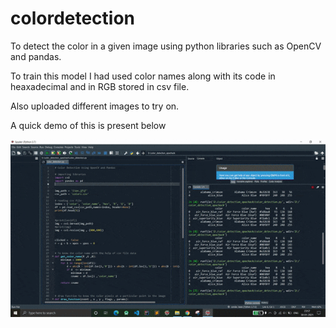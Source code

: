 # colordetection

To detect the color in a given image using python libraries such as OpenCV and pandas.

To train this model I had used color names along with its code in heaxadecimal and in RGB stored in csv file.

Also uploaded different images to try on.


A quick demo of this is present below

![Demo of the Model](output_gif.gif)

